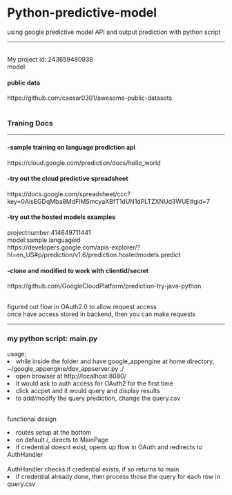 # Python-predictive-model
using google predictive model API and output prediction with python script
<hr>
<br>My project id:  243659480938
<br>model:

<h4>public data</h4>
https://github.com/caesar0301/awesome-public-datasets
<br><br>

<h3>Traning Docs</h3>
<hr>
<h4>-sample training on language prediction api</h4>
https://cloud.google.com/prediction/docs/hello_world
<br>
<h4>-try out the cloud predictive spreadsheet</h4>
https://docs.google.com/spreadsheet/ccc?key=0AisEGDqMba8MdFlMSmcyaXBfT1dUN1dPLTZXNUd3WUE#gid=7
<br>
<h4>-try out the hosted models examples </h4>
projectnumber:414649711441
<br>model:sample.languageid
<br>https://developers.google.com/apis-explorer/?hl=en_US#p/prediction/v1.6/prediction.hostedmodels.predict

<h4>-clone and modified to work with clientid/secret </h4>
https://github.com/GoogleCloudPlatform/prediction-try-java-python

<br> figured out flow in OAuth2.0 to allow request access
<br> once have access stored in backend, then you can make requests

<hr>
<h3> my python script: main.py</h3>
usage:
<li> while inside the folder and have google_appengine at home directory,
<br> ~/google_appengine/dev_appserver.py ./ </li>
<li> open browser at http://localhost:8080/</li>
<li> it would ask to auth access for OAuth2 for the first time</li>
<li> click accpet and it would query and display results</li>
<li> to add/modify the query prediction, change the query.csv </li>

<br> functional design
<li> routes setup at the bottom</li>
<li> on default /, directs to MainPage </li>
<li> if credential doesnt exist, opens up flow in OAuth and redirects to AuthHandler</li>
<br> AuthHandler checks if credential exists, if so returns to main
<li> if credential already done, then process those the query for each row in query.csv</li>
